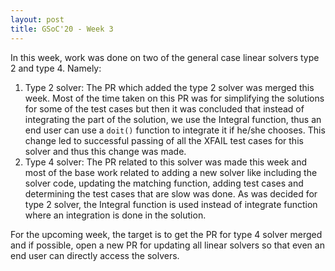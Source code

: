 ```yaml
---
layout: post
title: GSoC'20 - Week 3
---
```


In this week, work was done on two of the general case linear solvers type 2 and type 4. Namely:

1. Type 2 solver: The PR which added the type 2 solver was merged this week. Most of the time taken on this PR was for
                  simplifying the solutions for some of the test cases but then it was concluded that instead of integrating
                  the part of the solution, we use the Integral function, thus an end user can use a `doit()` function to 
                  integrate it if he/she chooses. This change led to successful passing of all the XFAIL test cases for this
                  solver and thus this change was made.
2. Type 4 solver: The PR related to this solver was made this week and most of the base work related to adding a new solver
                  like including the solver code, updating the matching function, adding test cases and determining the test
                  cases that are slow was done. As was decided for type 2 solver, the Integral function is used instead of 
                  integrate function where an integration is done in the solution. 
                  
For the upcoming week, the target is to get the PR for type 4 solver merged and if possible, open a new PR for updating all
linear solvers so that even an end user can directly access the solvers.
